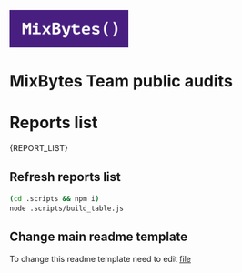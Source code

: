 ![](MixBytes.png)

# MixBytes Team public audits

# Reports list
{REPORT_LIST}

## Refresh reports list
```bash
(cd .scripts && npm i)
node .scripts/build_table.js
```

## Change main readme template
To change this readme template need to edit [file](.scripts/main_readme_template.md)
